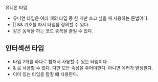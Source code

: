 유니온 타입
- 유니언 타입은 여러 개의 타입 중 한 개만 쓰고 싶을 때 사용하는 문법이다.
- || && 기호를 따서 타입을 정의할 수 있다.
- 같은 동작을 하는 코드 중복을 줄일 수 있다.

## 인터섹션 타입
- 타입 2개를 하나로 합쳐서 사용할 수 있는 타입이다.
- & 로 사용할 수 있다. 다만 모든 속성을 주어야한다. 아니면 에러가 발생한다.
- 이미 있는 타입을 합칠 떄 사용한다.